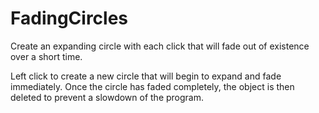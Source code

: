 # FadingCircles
Create an expanding circle with each click that will fade out of existence over a short time.

Left click to create a new circle that will begin to expand and fade immediately.
Once the circle has faded completely, the object is then deleted to prevent a slowdown of the program.
